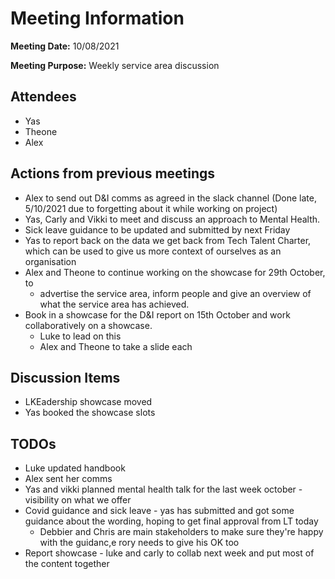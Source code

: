 # Meeting Information

**Meeting Date:** 10/08/2021

**Meeting Purpose:** Weekly service area discussion

## Attendees

- Yas
- Theone
- Alex

## Actions from previous meetings

- Alex to send out D&I comms as agreed in the slack channel (Done late, 5/10/2021 due to forgetting about it while working on project)
- Yas, Carly and Vikki to meet and discuss an approach to Mental Health.
- Sick leave guidance to be updated and submitted by next Friday
- Yas to report back on the data we get back from Tech Talent Charter, which can be used to give us more context of ourselves as an organisation
- Alex and Theone to continue working on the showcase for 29th October, to 
    - advertise the service area, inform people and give an overview of what the service area has achieved. 
- Book in a showcase for the D&I report on 15th October and work collaboratively on a showcase. 
    - Luke to lead on this
    - Alex and Theone to take a slide each

## Discussion Items

- LKEadership showcase moved
- Yas booked the showcase slots

## TODOs

- Luke updated handbook
- Alex sent her comms
- Yas and vikki planned mental health talk for the last week october - visibility on what we offer
- Covid guidance and sick leave - yas has submitted and got some guidance about the wording, hoping to get final approval  from LT today
    - Debbier and Chris are main stakeholders to make sure they're happy with the guidanc,e rory needs to give his OK too
- Report showcase - luke and carly to collab next week and put most of the content together